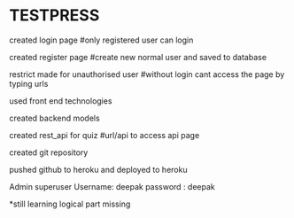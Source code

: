 # TESTPRESS


created login page       #only registered user can login

created register page         #create new normal user and saved to database 

restrict made for unauthorised user         #without login cant access the page by typing urls

used front end technologies

created backend models

created rest_api for quiz          #url/api to access api page

created git repository 

pushed github to heroku and deployed to heroku

Admin superuser 
Username: deepak
password : deepak

*still learning
logical part missing 
